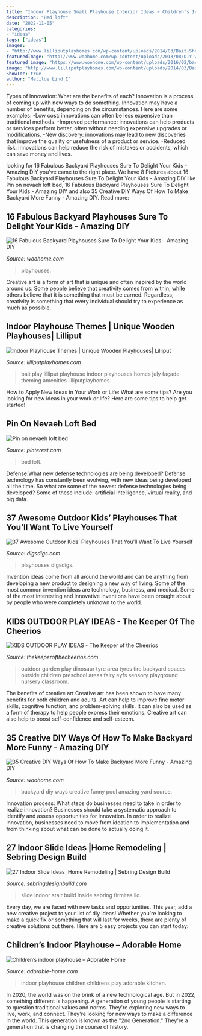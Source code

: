 ```yaml
---
title: "Indoor Playhouse Small Playhouse Interior Ideas ~ Children’s Indoor Playhouse – Adorable Home"
description: "Bed loft"
date: "2022-11-05"
categories:
- "ideas"
tags: ["ideas"]
images:
- "http://www.lilliputplayhomes.com/wp-content/uploads/2014/03/Bait-Shop.jpg"
featuredImage: "http://www.woohome.com/wp-content/uploads/2013/08/DIY-Ways-Of-Backyard-07.jpg"
featured_image: "https://www.woohome.com/wp-content/uploads/2016/02/backyard-playroom-for-kids-15.jpg"
image: "http://www.lilliputplayhomes.com/wp-content/uploads/2014/03/Bait-Shop.jpg"
ShowToc: true
author: "Matilde Lind I"
---
```



Types of Innovation: What are the benefits of each?
Innovation is a process of coming up with new ways to do something. Innovation may have a number of benefits, depending on the circumstances. Here are some examples: 
-Low cost: innovations can often be less expensive than traditional methods.
-Improved performance: innovations can help products or services perform better, often without needing expensive upgrades or modifications.
-New discovery: innovations may lead to new discoveries that improve the quality or usefulness of a product or service.
-Reduced risk: innovations can help reduce the risk of mistakes or accidents, which can save money and lives.

	

		
looking for 16 Fabulous Backyard Playhouses Sure To Delight Your Kids - Amazing DIY you've came to the right place. We have 8 Pictures about 16 Fabulous Backyard Playhouses Sure To Delight Your Kids - Amazing DIY like Pin on nevaeh loft bed, 16 Fabulous Backyard Playhouses Sure To Delight Your Kids - Amazing DIY and also 35 Creative DIY Ways Of How To Make Backyard More Funny - Amazing DIY. Read more:
		
    
## 16 Fabulous Backyard Playhouses Sure To Delight Your Kids - Amazing DIY

<img loading=lazy src="https://www.woohome.com/wp-content/uploads/2016/02/backyard-playroom-for-kids-15.jpg" onerror="this.onerror=null;this.src='https://tse4.mm.bing.net/th?id=OIP.BZCwl0OAVrfiVe1NTG7zuwHaJ4&amp;pid=15.1';" alt="16 Fabulous Backyard Playhouses Sure To Delight Your Kids - Amazing DIY">

_Source: woohome.com_

>playhouses. 

	

Creative art is a form of art that is unique and often inspired by the world around us. Some people believe that creativity comes from within, while others believe that it is something that must be earned. Regardless, creativity is something that every individual should try to experience as much as possible.

    
## Indoor Playhouse Themes | Unique Wooden Playhouses| Lilliput

<img loading=lazy src="http://www.lilliputplayhomes.com/wp-content/uploads/2014/03/Bait-Shop.jpg" onerror="this.onerror=null;this.src='https://tse2.mm.bing.net/th?id=OIP.HcJeWPcimc8PsZQ4dRfTqgHaE8&amp;pid=15.1';" alt="Indoor Playhouse Themes | Unique Wooden Playhouses| Lilliput">

_Source: lilliputplayhomes.com_

>bait play lilliput playhouse indoor playhouses homes july façade theming amenities lilliputplayhomes. 

	

How to Apply New Ideas in Your Work or Life: What are some tips?
Are you looking for new ideas in your work or life? Here are some tips to help get started!

    
## Pin On Nevaeh Loft Bed

<img loading=lazy src="https://i.pinimg.com/736x/cc/2f/60/cc2f600d542e0989ce44e73d0426f978.jpg" onerror="this.onerror=null;this.src='https://tse3.mm.bing.net/th?id=OIP.BASYZ11POmoq-qGvhc1zsAHaNJ&amp;pid=15.1';" alt="Pin on nevaeh loft bed">

_Source: pinterest.com_

>bed loft. 

	

Defense:What new defense technologies are being developed?
Defense technology has constantly been evolving, with new ideas being developed all the time. So what are some of the newest defense technologies being developed? Some of these include: artificial intelligence, virtual reality, and big data.

    
## 37 Awesome Outdoor Kids’ Playhouses That You’ll Want To Live Yourself

<img loading=lazy src="https://www.digsdigs.com/photos/awesome-outdoor-kids-playhouses-to-build-this-summer-4-554x831.jpg" onerror="this.onerror=null;this.src='https://tse4.mm.bing.net/th?id=OIP.gvsL1pquB3jVTQd-IbGHJAHaLH&amp;pid=15.1';" alt="37 Awesome Outdoor Kids’ Playhouses That You’ll Want To Live Yourself">

_Source: digsdigs.com_

>playhouses digsdigs. 

	

Invention ideas come from all around the world and can be anything from developing a new product to designing a new way of living. Some of the most common invention ideas are technology, business, and medical. Some of the most interesting and innovative inventions have been brought about by people who were completely unknown to the world.

    
## KIDS OUTDOOR PLAY IDEAS - The Keeper Of The Cheerios

<img loading=lazy src="http://www.thekeeperofthecheerios.com/wp-content/uploads/2017/03/7cce6ab284fa50e120a21860c50c6a3c.jpg" onerror="this.onerror=null;this.src='https://tse1.mm.bing.net/th?id=OIP.uN8mkcB9LSNFwfFsOOONggHaL2&amp;pid=15.1';" alt="KIDS OUTDOOR PLAY IDEAS - The Keeper of the Cheerios">

_Source: thekeeperofthecheerios.com_

>outdoor garden play dinosaur tyre area tyres tire backyard spaces outside children preschool areas fairy eyfs sensory playground nursery classroom. 

	

The benefits of creative art
Creative art has been shown to have many benefits for both children and adults. Art can help to improve fine motor skills, cognitive function, and problem-solving skills. It can also be used as a form of therapy to help people express their emotions. Creative art can also help to boost self-confidence and self-esteem.

    
## 35 Creative DIY Ways Of How To Make Backyard More Funny - Amazing DIY

<img loading=lazy src="http://www.woohome.com/wp-content/uploads/2013/08/DIY-Ways-Of-Backyard-07.jpg" onerror="this.onerror=null;this.src='https://tse3.mm.bing.net/th?id=OIP.6hms1mmUl4qQ_lgjgPf9rwHaIO&amp;pid=15.1';" alt="35 Creative DIY Ways Of How To Make Backyard More Funny - Amazing DIY">

_Source: woohome.com_

>backyard diy ways creative funny pool amazing yard source. 

	

Innovation process: What steps do businesses need to take in order to realize innovation?
Businesses should take a systematic approach to identify and assess opportunities for innovation. In order to realize innovation, businesses need to move from ideation to implementation and from thinking about what can be done to actually doing it.

    
## 27 Indoor Slide Ideas |Home Remodeling | Sebring Design Build

<img loading=lazy src="https://sebringdesignbuild.com/wp-content/uploads/2020/08/inside-stair-slide-ideas-sebring-design-build-1.png?x61781" onerror="this.onerror=null;this.src='https://tse4.mm.bing.net/th?id=OIP.W0h_jDSkoUqopRgNZ3uWzgAAAA&amp;pid=15.1';" alt="27 Indoor Slide Ideas |Home Remodeling | Sebring Design Build">

_Source: sebringdesignbuild.com_

>slide indoor stair build inside sebring firmitas llc. 

	

Every day, we are faced with new tasks and opportunities. This year, add a new creative project to your list of diy ideas! Whether you're looking to make a quick fix or something that will last for weeks, there are plenty of creative solutions out there. Here are 5 easy projects you can start today: 

    
## Children’s Indoor Playhouse – Adorable Home

<img loading=lazy src="https://adorable-home.com/wp-content/uploads/2012/09/Children-indoor-playhouse-1.jpg" onerror="this.onerror=null;this.src='https://tse4.mm.bing.net/th?id=OIP.9fB75uPeJhcR-BUjRVUHDgHaFN&amp;pid=15.1';" alt="Children’s indoor playhouse – Adorable Home">

_Source: adorable-home.com_

>indoor playhouse children childrens play adorable kitchen. 

	

In 2020, the world was on the brink of a new technological age. But in 2022, something different is happening. A generation of young people is starting to question traditional values and norms. They're exploring new ways to live, work, and connect. They're looking for new ways to make a difference in the world. This generation is known as the "2nd Generation." They're a generation that is changing the course of history.

